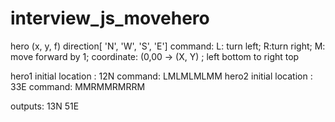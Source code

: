 # interview_js_movehero
hero (x, y, f)
direction[ 'N', 'W', 'S', 'E']
command: L: turn left; R:turn right; M: move forward by 1;
coordinate: (0,00 -> (X, Y) ; left bottom to right top

hero1 initial location : 12N
command: LMLMLMLMM
hero2 initial location : 33E
command: MMRMMRMRRM

outputs: 
13N
51E
